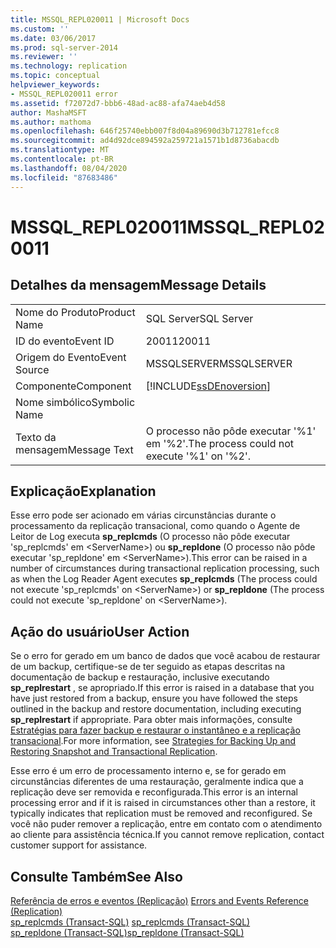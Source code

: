 ```yaml
---
title: MSSQL_REPL020011 | Microsoft Docs
ms.custom: ''
ms.date: 03/06/2017
ms.prod: sql-server-2014
ms.reviewer: ''
ms.technology: replication
ms.topic: conceptual
helpviewer_keywords:
- MSSQL_REPL020011 error
ms.assetid: f72072d7-bbb6-48ad-ac88-afa74aeb4d58
author: MashaMSFT
ms.author: mathoma
ms.openlocfilehash: 646f25740ebb007f8d04a89690d3b712781efcc8
ms.sourcegitcommit: ad4d92dce894592a259721a1571b1d8736abacdb
ms.translationtype: MT
ms.contentlocale: pt-BR
ms.lasthandoff: 08/04/2020
ms.locfileid: "87683486"
---
```

# <a name="mssql_repl020011"></a><span data-ttu-id="6764d-102">MSSQL_REPL020011</span><span class="sxs-lookup"><span data-stu-id="6764d-102">MSSQL_REPL020011</span></span>
    
## <a name="message-details"></a><span data-ttu-id="6764d-103">Detalhes da mensagem</span><span class="sxs-lookup"><span data-stu-id="6764d-103">Message Details</span></span>  
  
|||  
|-|-|  
|<span data-ttu-id="6764d-104">Nome do Produto</span><span class="sxs-lookup"><span data-stu-id="6764d-104">Product Name</span></span>|<span data-ttu-id="6764d-105">SQL Server</span><span class="sxs-lookup"><span data-stu-id="6764d-105">SQL Server</span></span>|  
|<span data-ttu-id="6764d-106">ID do evento</span><span class="sxs-lookup"><span data-stu-id="6764d-106">Event ID</span></span>|<span data-ttu-id="6764d-107">20011</span><span class="sxs-lookup"><span data-stu-id="6764d-107">20011</span></span>|  
|<span data-ttu-id="6764d-108">Origem do Evento</span><span class="sxs-lookup"><span data-stu-id="6764d-108">Event Source</span></span>|<span data-ttu-id="6764d-109">MSSQLSERVER</span><span class="sxs-lookup"><span data-stu-id="6764d-109">MSSQLSERVER</span></span>|  
|<span data-ttu-id="6764d-110">Componente</span><span class="sxs-lookup"><span data-stu-id="6764d-110">Component</span></span>|[!INCLUDE[ssDEnoversion](../../includes/ssdenoversion-md.md)]|  
|<span data-ttu-id="6764d-111">Nome simbólico</span><span class="sxs-lookup"><span data-stu-id="6764d-111">Symbolic Name</span></span>||  
|<span data-ttu-id="6764d-112">Texto da mensagem</span><span class="sxs-lookup"><span data-stu-id="6764d-112">Message Text</span></span>|<span data-ttu-id="6764d-113">O processo não pôde executar '%1' em '%2'.</span><span class="sxs-lookup"><span data-stu-id="6764d-113">The process could not execute '%1' on '%2'.</span></span>|  
  
## <a name="explanation"></a><span data-ttu-id="6764d-114">Explicação</span><span class="sxs-lookup"><span data-stu-id="6764d-114">Explanation</span></span>  
 <span data-ttu-id="6764d-115">Esse erro pode ser acionado em várias circunstâncias durante o processamento da replicação transacional, como quando o Agente de Leitor de Log executa **sp_replcmds** (O processo não pôde executar 'sp_replcmds' em \<ServerName>) ou **sp_repldone** (O processo não pôde executar 'sp_repldone' em \<ServerName>).</span><span class="sxs-lookup"><span data-stu-id="6764d-115">This error can be raised in a number of circumstances during transactional replication processing, such as when the Log Reader Agent executes **sp_replcmds** (The process could not execute 'sp_replcmds' on \<ServerName>) or **sp_repldone** (The process could not execute 'sp_repldone' on \<ServerName>).</span></span>  
  
## <a name="user-action"></a><span data-ttu-id="6764d-116">Ação do usuário</span><span class="sxs-lookup"><span data-stu-id="6764d-116">User Action</span></span>  
 <span data-ttu-id="6764d-117">Se o erro for gerado em um banco de dados que você acabou de restaurar de um backup, certifique-se de ter seguido as etapas descritas na documentação de backup e restauração, inclusive executando **sp_replrestart** , se apropriado.</span><span class="sxs-lookup"><span data-stu-id="6764d-117">If this error is raised in a database that you have just restored from a backup, ensure you have followed the steps outlined in the backup and restore documentation, including executing **sp_replrestart** if appropriate.</span></span> <span data-ttu-id="6764d-118">Para obter mais informações, consulte [Estratégias para fazer backup e restaurar o instantâneo e a replicação transacional](administration/strategies-for-backing-up-and-restoring-snapshot-and-transactional-replication.md).</span><span class="sxs-lookup"><span data-stu-id="6764d-118">For more information, see [Strategies for Backing Up and Restoring Snapshot and Transactional Replication](administration/strategies-for-backing-up-and-restoring-snapshot-and-transactional-replication.md).</span></span>  
  
 <span data-ttu-id="6764d-119">Esse erro é um erro de processamento interno e, se for gerado em circunstâncias diferentes de uma restauração, geralmente indica que a replicação deve ser removida e reconfigurada.</span><span class="sxs-lookup"><span data-stu-id="6764d-119">This error is an internal processing error and if it is raised in circumstances other than a restore, it typically indicates that replication must be removed and reconfigured.</span></span> <span data-ttu-id="6764d-120">Se você não puder remover a replicação, entre em contato com o atendimento ao cliente para assistência técnica.</span><span class="sxs-lookup"><span data-stu-id="6764d-120">If you cannot remove replication, contact customer support for assistance.</span></span>  
  
## <a name="see-also"></a><span data-ttu-id="6764d-121">Consulte Também</span><span class="sxs-lookup"><span data-stu-id="6764d-121">See Also</span></span>  
 <span data-ttu-id="6764d-122">[Referência de erros e eventos &#40;Replicação&#41;](errors-and-events-reference-replication.md) </span><span class="sxs-lookup"><span data-stu-id="6764d-122">[Errors and Events Reference &#40;Replication&#41;](errors-and-events-reference-replication.md) </span></span>  
 <span data-ttu-id="6764d-123">[sp_replcmds &#40;Transact-SQL&#41;](/sql/relational-databases/system-stored-procedures/sp-replcmds-transact-sql) </span><span class="sxs-lookup"><span data-stu-id="6764d-123">[sp_replcmds &#40;Transact-SQL&#41;](/sql/relational-databases/system-stored-procedures/sp-replcmds-transact-sql) </span></span>  
 [<span data-ttu-id="6764d-124">sp_repldone &#40;Transact-SQL&#41;</span><span class="sxs-lookup"><span data-stu-id="6764d-124">sp_repldone &#40;Transact-SQL&#41;</span></span>](/sql/relational-databases/system-stored-procedures/sp-repldone-transact-sql)  
  
  
